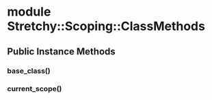 # module Stretchy::Scoping::ClassMethods [](#module-Stretchy::Scoping::ClassMethods) [](#top)
 ## Public Instance Methods
 ### base_class() [](#method-i-base_class)
 ### current_scope() [](#method-i-current_scope)
 